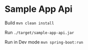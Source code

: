 # Sample App Api

Build `mvn clean install`

Run `./target/sample-app-api.jar`

Run in Dev mode `mvn spring-boot:run`